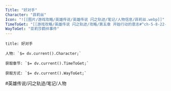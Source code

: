 ```yaml
---
Title: "好对手"
Character: "菲莉丝"
Icon: "![[图片/游戏攻略/英雄传说/英雄传说 闪之轨迹/笔记/人物信息/菲莉丝.webp]]"
TimeToGet: "[[游戏攻略/英雄传说 闪之轨迹/攻略/第五章 开始行动的意志#^ch-5-8-22-event-01|第五章8/22]]"
WayToGet: "亚莉莎羁绊事件"
---
```

```ad-note
title: 好对手

人物: `$= dv.current().Character;`

获取章节: `$= dv.current().TimeToGet;`

获取方式: `$= dv.current().WayToGet;`

```

#英雄传说/闪之轨迹/笔记/人物